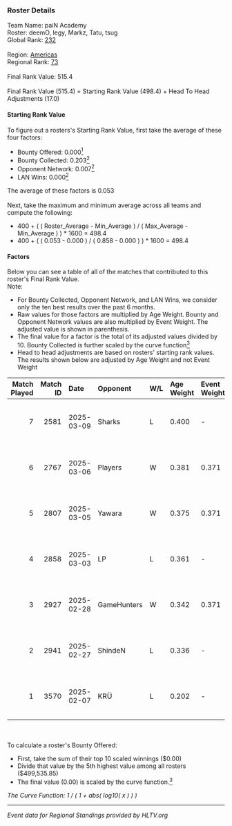 ### Roster Details<br />
Team Name: paiN Academy<br />
Roster: deemO, legy, Markz, Tatu, tsug<br />
Global Rank: [232](../../standings_global_2025_07_07.md)<br />
<br />
Region: [Americas]( ../../standings_americas_2025_07_07.md)<br />
Regional Rank: [73]( ../../standings_americas_2025_07_07.md)<br />
<br />
Final Rank Value:  515.4<br />
<br />
Final Rank Value (515.4) = Starting Rank Value (498.4) + Head To Head Adjustments (17.0)<br />

#### Starting Rank Value<br />
To figure out a rosters's Starting Rank Value, first take the average of these four factors:<br />
- Bounty Offered: 0.000[<sup>1</sup>](#table2)
- Bounty Collected: 0.203[<sup>2</sup>](#table1)
- Opponent Network: 0.007[<sup>2</sup>](#table1)
- LAN Wins: 0.000[<sup>2</sup>](#table1)

The average of these factors is 0.053<br />
<br />
Next, take the maximum and minimum average across all teams and compute the following:<br />
- 400 + ( ( Roster_Average - Min_Average ) / ( Max_Average - Min_Average ) ) * 1600 = 498.4
- 400 + ( ( 0.053 - 0.000 ) / ( 0.858 - 0.000 ) ) * 1600 = 498.4


#### Factors<br />
Below you can see a table of all of the matches that contributed to this roster's Final Rank Value.<br />
Note:<br />

- For Bounty Collected, Opponent Network, and LAN Wins, we consider only the ten best results over the past 6 months.
- Raw values for those factors are multiplied by Age Weight. Bounty and Opponent Network values are also multiplied by Event Weight. The adjusted value is shown in parenthesis.
- The final value for a factor is the total of its adjusted values divided by 10. Bounty Collected is further scaled by the curve function[<sup>3</sup>](#curveFunction)
- Head to head adjustments are based on rosters' starting rank values. The results shown below are adjusted by Age Weight and not Event Weight
<span id="table1"></span><br />


| Match Played | Match ID | Date       | Opponent    | W/L | Age Weight | Event Weight | Bounty Collected | Opponent Network | LAN Wins  | H2H Adj. | Roster                            |
| -: | -: | :- | :- | :- | :- | :- | :- | :- | :- | -: | :- |
|            7 |     2581 | 2025-03-09 | Sharks      | L   | 0.400      | -            | -                | -                | -         |    -0.85 | deemO, legy, Markz, Tatu, tsug    |
|            6 |     2767 | 2025-03-06 | Players     | W   | 0.381      | 0.371        | 0.001 (0.000)    | 0.228 (0.032)    | 0 (0.000) |     8.41 | deemO, legy, Markz, Tatu, tsug    |
|            5 |     2807 | 2025-03-05 | Yawara      | W   | 0.375      | 0.371        | 0.003 (0.000)    | 0.221 (0.031)    | 0 (0.000) |     8.81 | deemO, legy, Markz, Tatu, tsug    |
|            4 |     2858 | 2025-03-03 | LP          | L   | 0.361      | -            | -                | -                | -         |    -2.50 | deemO, legy, Markz, Tatu, tsug    |
|            3 |     2927 | 2025-02-28 | GameHunters | W   | 0.342      | 0.371        | 0.005 (0.001)    | 0.088 (0.011)    | 0 (0.000) |     7.23 | deemO, legy, Markz, Tatu, tsug    |
|            2 |     2941 | 2025-02-27 | ShindeN     | L   | 0.336      | -            | -                | -                | -         |    -2.76 | deemO, legy, Markz, Tatu, tsug    |
|            1 |     3570 | 2025-02-07 | KRÜ         | L   | 0.202      | -            | -                | -                | -         |    -1.35 | deemO, legy, Markz, PremiuM, Tatu |

<br />
<span id="table2"></span><br />
To calculate a roster's Bounty Offered:<br />

- First, take the sum of their top 10 scaled winnings ($0.00)
- Divide that value by the 5th highest value among all rosters ($499,535.85)
- The final value (0.00) is scaled by the curve function.[<sup>3</sup>](#curveFunction)

<span id="curveFunction"></span>_The Curve Function: 1 / ( 1 + abs( log10( x ) ) )_<br />

---
_Event data for Regional Standings provided by HLTV.org_<br />
